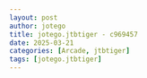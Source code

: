 ```yaml
---
layout: post
author: jotego
title: jotego.jtbtiger - c969457
date: 2025-03-21
categories: [Arcade, jtbtiger]
tags: [jotego.jtbtiger]
---
```


